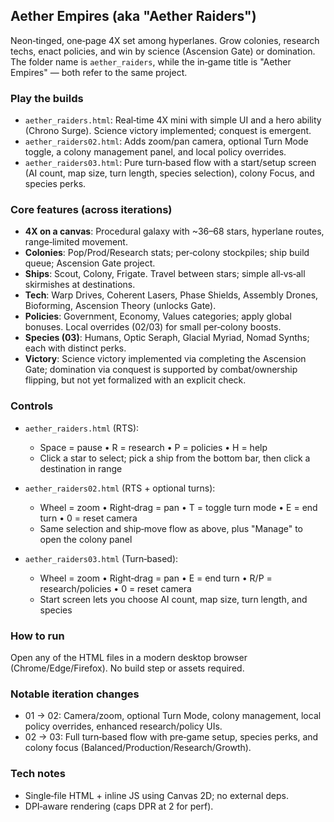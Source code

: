 ## Aether Empires (aka "Aether Raiders")

Neon‑tinged, one‑page 4X set among hyperlanes. Grow colonies, research techs, enact policies, and win by science (Ascension Gate) or domination. The folder name is `aether_raiders`, while the in‑game title is "Aether Empires" — both refer to the same project.

### Play the builds
- `aether_raiders.html`: Real‑time 4X mini with simple UI and a hero ability (Chrono Surge). Science victory implemented; conquest is emergent.
- `aether_raiders02.html`: Adds zoom/pan camera, optional Turn Mode toggle, a colony management panel, and local policy overrides.
- `aether_raiders03.html`: Pure turn‑based flow with a start/setup screen (AI count, map size, turn length, species selection), colony Focus, and species perks.

### Core features (across iterations)
- **4X on a canvas**: Procedural galaxy with ~36–68 stars, hyperlane routes, range‑limited movement.
- **Colonies**: Pop/Prod/Research stats; per‑colony stockpiles; ship build queue; Ascension Gate project.
- **Ships**: Scout, Colony, Frigate. Travel between stars; simple all‑vs‑all skirmishes at destinations.
- **Tech**: Warp Drives, Coherent Lasers, Phase Shields, Assembly Drones, Bioforming, Ascension Theory (unlocks Gate).
- **Policies**: Government, Economy, Values categories; apply global bonuses. Local overrides (02/03) for small per‑colony boosts.
- **Species (03)**: Humans, Optic Seraph, Glacial Myriad, Nomad Synths; each with distinct perks.
- **Victory**: Science victory implemented via completing the Ascension Gate; domination via conquest is supported by combat/ownership flipping, but not yet formalized with an explicit check.

### Controls
- `aether_raiders.html` (RTS):
  - Space = pause • R = research • P = policies • H = help
  - Click a star to select; pick a ship from the bottom bar, then click a destination in range

- `aether_raiders02.html` (RTS + optional turns):
  - Wheel = zoom • Right‑drag = pan • T = toggle turn mode • E = end turn • 0 = reset camera
  - Same selection and ship‑move flow as above, plus "Manage" to open the colony panel

- `aether_raiders03.html` (Turn‑based):
  - Wheel = zoom • Right‑drag = pan • E = end turn • R/P = research/policies • 0 = reset camera
  - Start screen lets you choose AI count, map size, turn length, and species

### How to run
Open any of the HTML files in a modern desktop browser (Chrome/Edge/Firefox). No build step or assets required.

### Notable iteration changes
- 01 → 02: Camera/zoom, optional Turn Mode, colony management, local policy overrides, enhanced research/policy UIs.
- 02 → 03: Full turn‑based flow with pre‑game setup, species perks, and colony focus (Balanced/Production/Research/Growth).

### Tech notes
- Single‑file HTML + inline JS using Canvas 2D; no external deps.
- DPI‑aware rendering (caps DPR at 2 for perf).


